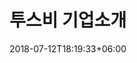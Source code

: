 ---
title: "투스비 기업소개"
date: 2018-07-12T18:19:33+06:00
heading : "투스비"
description : "지역사회의 특산물과 검증된 시설에서 맛있는 먹거리를 만듭니다. 산지에서 식탁까지 원스톱 서비스를 제공합니다. 종합식품기업으로서 신선식품, 유통, 상품 기획 등 식품과 관련된 다양한 사업을 운영하고 있습니다. 건강하고 지속가능한 식품을 제공하여 사람들의 행복을 더하고 싶습니다."
expertise_title: "사업분야"
expertise_sectors: ["1) 온라인 유통 :", "NS홈쇼핑, 홈앤쇼핑, 공영홈쇼핑, 현대홈쇼핑.", "2) 오프라인 유통 :", "이마트, 홈플러스, 롯데마트, 생협, 한살림, 두레마을", "3) 농수산 가공 시설 구축 : 신선 및 가공 식품", "[협력 업체 협업]", "4) 지역 특산물 원스톱 서비스 :", "제주 특별자치도"]
---